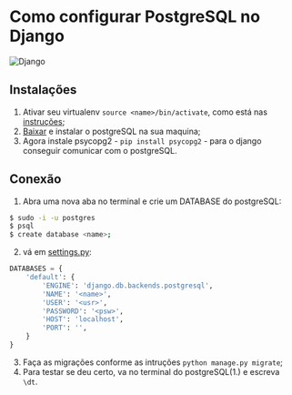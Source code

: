 # Como configurar PostgreSQL no Django
![Django](https://img.shields.io/badge/Django-v2.x-green.svg)
## Instalações
1. Ativar seu virtualenv `source <name>/bin/activate`, como está nas [instruções](instructions.md);
2. [Baixar](https://www.postgresql.org/download/) e instalar o postgreSQL na sua maquina;
3. Agora instale psycopg2 - `pip install psycopg2` - para o django conseguir comunicar com o postgreSQL.

## Conexão

1. Abra uma nova aba no terminal e crie um DATABASE do postgreSQL:
```bash
$ sudo -i -u postgres
$ psql
$ create database <name>;
```
2. vá em [settings.py](/facapp/facapp/settings.py):
```python
DATABASES = {
    'default': {
        'ENGINE': 'django.db.backends.postgresql',
        'NAME': '<name>',
        'USER': '<usr>',
        'PASSWORD': '<psw>',
        'HOST': 'localhost',
        'PORT': '',
    }
}
```
3. Faça as migrações conforme as intruções `python manage.py migrate`;
4. Para testar se deu certo, va no terminal do postgreSQL(1.)  e escreva `\dt`.
